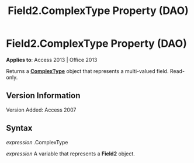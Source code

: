﻿---
title: Field2.ComplexType Property (DAO)
TOCTitle: ComplexType Property
ms:assetid: 9b4ebabf-22de-0ab8-73ea-10c496eedf97
ms:mtpsurl: https://msdn.microsoft.com/library/Ff198034(v=office.15)
ms:contentKeyID: 48546568
ms.date: 09/18/2015
mtps_version: v=office.15
f1_keywords:
- dao360.chm1101189
f1_categories:
- Office.Version=v15
---

# Field2.ComplexType Property (DAO)


**Applies to**: Access 2013 | Office 2013

Returns a **[ComplexType](complextype-object-dao.md)** object that represents a multi-valued field. Read-only.

## Version Information

Version Added: Access 2007

## Syntax

*expression* .ComplexType

*expression* A variable that represents a **Field2** object.

